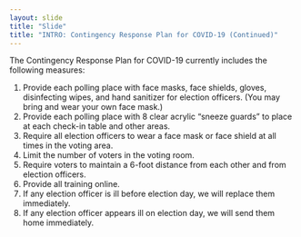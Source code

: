 ```yaml
---
layout: slide
title: "Slide"
title: "INTRO: Contingency Response Plan for COVID-19 (Continued)"
---
```

The Contingency Response Plan for COVID-19 currently includes the following measures:

1. Provide each polling place with face masks, face shields, gloves, disinfecting wipes, and hand sanitizer for election officers. (You may bring and wear your own face mask.)
2. Provide each polling place with 8 clear acrylic “sneeze guards” to place at each check-in table and other areas.
3. Require all election officers to wear a face mask or face shield at all times in the voting area.
4. Limit the number of voters in the voting room.
5. Require voters to maintain a 6-foot distance from each other and from election officers.
6. Provide all training online.
7. If any election officer is ill before election day, we will replace them immediately.
8. If any election officer appears ill on election day, we will send them home immediately.
